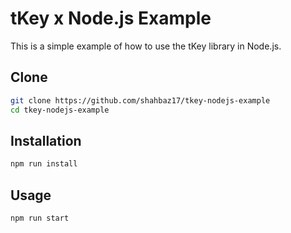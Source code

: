 # tKey x Node.js Example

This is a simple example of how to use the tKey library in Node.js.

## Clone

```bash
git clone https://github.com/shahbaz17/tkey-nodejs-example
cd tkey-nodejs-example
```

## Installation

```bash
npm run install
```

## Usage

```bash
npm run start
```
